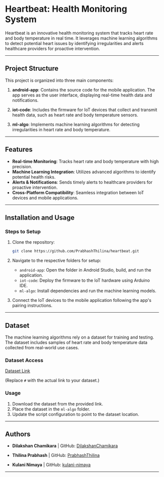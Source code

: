 # Heartbeat: Health Monitoring System

Heartbeat is an innovative health monitoring system that tracks heart rate and body temperature in real time. It leverages machine learning algorithms to detect potential heart issues by identifying irregularities and alerts healthcare providers for proactive intervention.

---

## Project Structure

This project is organized into three main components:

1. **android-app**: Contains the source code for the mobile application. The app serves as the user interface, displaying real-time health data and notifications.

2. **iot-code**: Includes the firmware for IoT devices that collect and transmit health data, such as heart rate and body temperature sensors.

3. **ml-algo**: Implements machine learning algorithms for detecting irregularities in heart rate and body temperature.

---

## Features

- **Real-time Monitoring**: Tracks heart rate and body temperature with high precision.
- **Machine Learning Integration**: Utilizes advanced algorithms to identify potential health risks.
- **Alerts & Notifications**: Sends timely alerts to healthcare providers for proactive intervention.
- **Cross-Platform Compatibility**: Seamless integration between IoT devices and mobile applications.

---

## Installation and Usage

### Steps to Setup

1. Clone the repository:
   ```bash
   git clone https://github.com/PrabhashThilina/heartbeat.git
   ```

2. Navigate to the respective folders for setup:
   - `android-app`: Open the folder in Android Studio, build, and run the application.
   - `iot-code`: Deploy the firmware to the IoT hardware using Arduino IDE.
   - `ml-algo`: Install dependencies and run the machine learning models.

3. Connect the IoT devices to the mobile application following the app's pairing instructions.

---

## Dataset

The machine learning algorithms rely on a dataset for training and testing. The dataset includes samples of heart rate and body temperature data collected from real-world use cases.

### Dataset Access

[Dataset Link](https://zenodo.org/records/7603772)

(Replace `#` with the actual link to your dataset.)

### Usage

1. Download the dataset from the provided link.
2. Place the dataset in the `ml-algo` folder.
3. Update the script configuration to point to the dataset location.

---

## Authors

- **Dilakshan Chamikara** | GitHub: [DilakshanChamikara](https://github.com/DilakshanChamikara)

- **Thilina Prabhash** | GitHub: [PrabhashThilina](https://github.com/PrabhashThilina)

- **Kulani Nimaya** | GitHub: [kulani-nimaya](https://github.com/kulani-nimaya)

---

